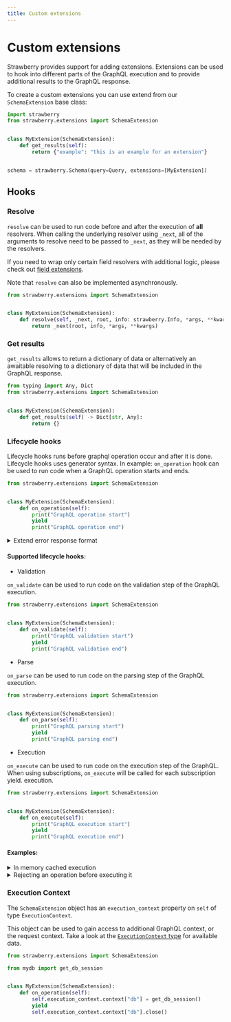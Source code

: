 ```yaml
---
title: Custom extensions
---
```


# Custom extensions

Strawberry provides support for adding extensions. Extensions can be used to
hook into different parts of the GraphQL execution and to provide additional
results to the GraphQL response.

To create a custom extensions you can use extend from our `SchemaExtension` base
class:

```python
import strawberry
from strawberry.extensions import SchemaExtension


class MyExtension(SchemaExtension):
    def get_results(self):
        return {"example": "this is an example for an extension"}


schema = strawberry.Schema(query=Query, extensions=[MyExtension])
```

## Hooks

### Resolve

`resolve` can be used to run code before and after the execution of **all**
resolvers. When calling the underlying resolver using `_next`, all of the
arguments to resolve need to be passed to `_next`, as they will be needed by the
resolvers.

If you need to wrap only certain field resolvers with additional logic, please
check out [field extensions](field-extensions.md).

Note that `resolve` can also be implemented asynchronously.

```python
from strawberry.extensions import SchemaExtension


class MyExtension(SchemaExtension):
    def resolve(self, _next, root, info: strawberry.Info, *args, **kwargs):
        return _next(root, info, *args, **kwargs)
```

### Get results

`get_results` allows to return a dictionary of data or alternatively an
awaitable resolving to a dictionary of data that will be included in the GraphQL
response.

```python
from typing import Any, Dict
from strawberry.extensions import SchemaExtension


class MyExtension(SchemaExtension):
    def get_results(self) -> Dict[str, Any]:
        return {}
```

### Lifecycle hooks

Lifecycle hooks runs before graphql operation occur and after it is done.
Lifecycle hooks uses generator syntax. In example: `on_operation` hook can be
used to run code when a GraphQL operation starts and ends.

```python
from strawberry.extensions import SchemaExtension


class MyExtension(SchemaExtension):
    def on_operation(self):
        print("GraphQL operation start")
        yield
        print("GraphQL operation end")
```

<details>
  <summary>Extend error response format</summary>

```python
class ExtendErrorFormat(SchemaExtension):
    def on_operation(self):
        yield
        result = self.execution_context.result
        if getattr(result, "errors", None):
            result.errors = [
                StrawberryGraphQLError(
                    extensions={"additional_key": "additional_value"},
                    nodes=error.nodes,
                    source=error.source,
                    positions=error.positions,
                    path=error.path,
                    original_error=error.original_error,
                    message=error.message,
                )
                for error in result.errors
            ]


@strawberry.type
class Query:
    @strawberry.field
    def ping(self) -> str:
        raise Exception("This error occurred while querying the ping field")


schema = strawberry.Schema(query=Query, extensions=[ExtendErrorFormat])
```

</details>

#### Supported lifecycle hooks:

- Validation

`on_validate` can be used to run code on the validation step of the GraphQL
execution.

```python
from strawberry.extensions import SchemaExtension


class MyExtension(SchemaExtension):
    def on_validate(self):
        print("GraphQL validation start")
        yield
        print("GraphQL validation end")
```

- Parse

`on_parse` can be used to run code on the parsing step of the GraphQL execution.

```python
from strawberry.extensions import SchemaExtension


class MyExtension(SchemaExtension):
    def on_parse(self):
        print("GraphQL parsing start")
        yield
        print("GraphQL parsing end")
```

- Execution

`on_execute` can be used to run code on the execution step of the GraphQL. When
using subscriptions, `on_execute` will be called for each subscription yield.
execution.

```python
from strawberry.extensions import SchemaExtension


class MyExtension(SchemaExtension):
    def on_execute(self):
        print("GraphQL execution start")
        yield
        print("GraphQL execution end")
```

#### Examples:

<details>
  <summary>In memory cached execution</summary>

```python
import json
import strawberry
from strawberry.extensions import SchemaExtension

# Use an actual cache in production so that this doesn't grow unbounded
response_cache = {}


class ExecutionCache(SchemaExtension):
    def on_execute(self):
        # Check if we've come across this query before
        execution_context = self.execution_context
        self.cache_key = (
            f"{execution_context.query}:{json.dumps(execution_context.variables)}"
        )
        if self.cache_key in response_cache:
            self.execution_context.result = response_cache[self.cache_key]
        yield
        execution_context = self.execution_context
        if self.cache_key not in response_cache:
            response_cache[self.cache_key] = execution_context.result


schema = strawberry.Schema(
    Query,
    extensions=[
        ExecutionCache,
    ],
)
```

</details>

<details>
  <summary>Rejecting an operation before executing it</summary>

```python
import strawberry
from strawberry.extensions import SchemaExtension


class RejectSomeQueries(SchemaExtension):
    def on_execute(self):
        # Reject all operations called "RejectMe"
        execution_context = self.execution_context
        if execution_context.operation_name == "RejectMe":
            self.execution_context.result = GraphQLExecutionResult(
                data=None,
                errors=[GraphQLError("Well you asked for it")],
            )


schema = strawberry.Schema(
    Query,
    extensions=[
        RejectSomeQueries,
    ],
)
```

</details>

### Execution Context

The `SchemaExtension` object has an `execution_context` property on `self` of
type `ExecutionContext`.

This object can be used to gain access to additional GraphQL context, or the
request context. Take a look at the
[`ExecutionContext` type](https://github.com/strawberry-graphql/strawberry/blob/main/strawberry/types/execution.py)
for available data.

```python
from strawberry.extensions import SchemaExtension

from mydb import get_db_session


class MyExtension(SchemaExtension):
    def on_operation(self):
        self.execution_context.context["db"] = get_db_session()
        yield
        self.execution_context.context["db"].close()
```
